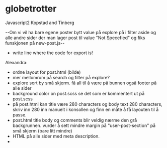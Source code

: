 # globetrotter
Javascript2 Kopstad and Tinberg

--Om vi vil ha bare egene poster bytt value på explore på i filter aside og alle andre sider der man lager post til value "Not Specefied" og fiks funskjonen på new-post.js--

- write line where the code for export is! 




Alexandra: 
- ordne layout for post.html (bilde)
- mer mellomrom på search og filter på explore?
- explore sort by små skjerm. få all til å være på bunnen også footer på alle sider
- background color on post.scss se det som er kommentert ut på post.scss
- på post.html kan title være 280 characters og body text 280 characters, skriv inn 280 inn manuelt i konsollen og finn en måte å få layouten til å passe. 
- post.html title body og comments blir veldig nærme den grå backgrunnen. vurder å sett mindre margin på "user-post-section" på små skjerm (bare litt mindre)
- HTML på alle sider med meta description.
- 

 


